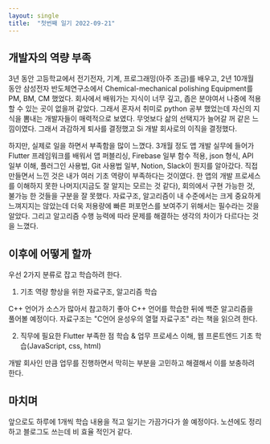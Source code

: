 ```yaml
---
layout: single
title:  "첫번째 일기 2022-09-21"
---
```


## 개발자의 역량 부족
3년 동안 고등학교에서 전기전자, 기계, 프로그래밍(아주 조금)를 배우고, 2년 10개월 동안 삼성전자 반도체연구소에서 Chemical-mechanical polishing Equipment를 PM, BM, CM 했었다. 회사에서 배워가는 지식이 너무 깊고, 좁은 분야여서 나중에 적용할 수 있는 곳이 없을꺼 같았다. 그래서 혼자서 취미로 python 공부 했었는데 자신의 지식을 뽐내는 개발자들이 매력적으로 보였다. 무엇보다 삶의 선택지가 늘어갈 꺼 같은 느낌이였다. 그래서 과감하게 퇴사를 결정했고 Si 개발 회사로의 이직을 결정했다.

하지만, 실제로 일을 하면서 부족함을 많이 느꼈다. 3개월 정도 앱 개발 실무에 들어가 Flutter 프레임워크를 배워서 앱 퍼블리싱, Firebase 일부 함수 적용, json 형식, API 일부 이해, 플러그인 사용법, Git 사용법 일부, Notion, Slack이 뭔지를 알아갔다. 직접 만들면서 느낀 것은 내가 여러 기초 역량이 부족하다는 것이였다. 한 앱의 개발 프로세스를 이해하지 못한 나머지(지금도 잘 알지는 모르는 것 같다), 회의에서 구현 가능한 것, 불가능 한 것들을 구분을 잘 못했다. 자료구조, 알고리즘이 내 수준에서는 크게 중요하게 느껴지지는 않았는데 더욱 저용량에 빠른 퍼포먼스를 보여주기 위해서는 필수라는 것을 알았다. 그리고 알고리즘 수행 능력에 따라 문제를 해결하는 생각의 차이가 다르다는 것을 느꼈다.

## 이후에 어떻게 할까
우선 2가지 분류로 잡고 학습하려 한다.

1. 기초 역량 향상을 위한 자료구조, 알고리즘 학습 

C++ 언어가 소스가 많아서 참고하기 좋아 C++ 언어를 학습한 뒤에 백준 알고리즘을 풀어볼 예정이다. 자료구조는 "C언어 윤성우의 열혈 자료구조" 라는 책을 읽으려 한다.

2. 직무에 필요한 Flutter 부족한 점 학습 & 업무 프로세스 이해, 웹 프론트엔드 기초 학습(JavaScript, css, html)

개발 회사인 만큼 업무를 진행하면서 막히는 부분을 고민하고 해결해서 이를 보충하려 한다. 

## 마치며
앞으로도 하루에 1개씩 학습 내용을 적고 일기는 가끔가다가 쓸 예정이다. 노션에도 정리하고 블로그도 쓰는데 비 효율 적인거 같다.
